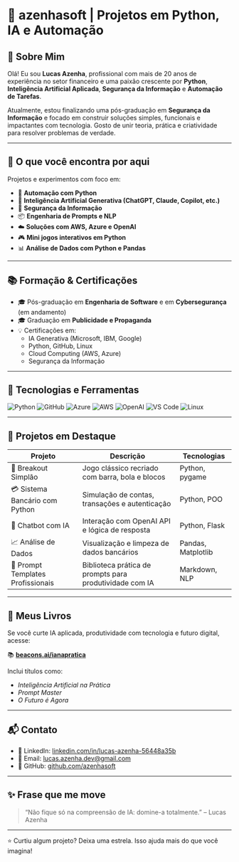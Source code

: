 # 🧠 azenhasoft | Projetos em Python, IA e Automação

## 👋 Sobre Mim

Olá! Eu sou **Lucas Azenha**, profissional com mais de 20 anos de experiência no setor financeiro e uma paixão crescente por **Python**, **Inteligência Artificial Aplicada**, **Segurança da Informação** e **Automação de Tarefas**.

Atualmente, estou finalizando uma pós-graduação em **Segurança da Informação** e focado em construir soluções simples, funcionais e impactantes com tecnologia. Gosto de unir teoria, prática e criatividade para resolver problemas de verdade.

---

## 🚀 O que você encontra por aqui

Projetos e experimentos com foco em:

- 🤖 **Automação com Python**
- 🧠 **Inteligência Artificial Generativa (ChatGPT, Claude, Copilot, etc.)**
- 🔐 **Segurança da Informação**
- 📦 **Engenharia de Prompts e NLP**
- ☁️ **Soluções com AWS, Azure e OpenAI**
- 🎮 **Mini jogos interativos em Python**
- 📊 **Análise de Dados com Python e Pandas**

---

## 📚 Formação & Certificações

- 🎓 Pós-graduação em **Engenharia de Software** e em **Cybersegurança** (em andamento)
- 🎓 Graduação em **Publicidade e Propaganda**
- 💡 Certificações em:
  - IA Generativa (Microsoft, IBM, Google)
  - Python, GitHub, Linux
  - Cloud Computing (AWS, Azure)
  - Segurança da Informação

---

## 🧰 Tecnologias e Ferramentas

![Python](https://img.shields.io/badge/-Python-3776AB?style=for-the-badge&logo=python&logoColor=white)
![GitHub](https://img.shields.io/badge/-GitHub-181717?style=for-the-badge&logo=github)
![Azure](https://img.shields.io/badge/-Azure-0078D4?style=for-the-badge&logo=microsoft-azure)
![AWS](https://img.shields.io/badge/-AWS-232F3E?style=for-the-badge&logo=amazon-aws)
![OpenAI](https://img.shields.io/badge/-OpenAI-10a37f?style=for-the-badge&logo=openai&logoColor=white)
![VS Code](https://img.shields.io/badge/-VSCode-007ACC?style=for-the-badge&logo=visual-studio-code)
![Linux](https://img.shields.io/badge/-Linux-FCC624?style=for-the-badge&logo=linux&logoColor=black)

---

## 📂 Projetos em Destaque

| Projeto | Descrição | Tecnologias |
|--------|-----------|-------------|
| 🧱 Breakout Simplão | Jogo clássico recriado com barra, bola e blocos | Python, pygame |
| 💳 Sistema Bancário com Python | Simulação de contas, transações e autenticação | Python, POO |
| 💬 Chatbot com IA | Interação com OpenAI API e lógica de resposta | Python, Flask |
| 📈 Análise de Dados | Visualização e limpeza de dados bancários | Pandas, Matplotlib |
| 🧾 Prompt Templates Profissionais | Biblioteca prática de prompts para produtividade com IA | Markdown, NLP |

---

## 📖 Meus Livros

Se você curte IA aplicada, produtividade com tecnologia e futuro digital, acesse:

📚 **[beacons.ai/ianapratica](https://beacons.ai/ianapratica)**

Inclui títulos como:
- *Inteligência Artificial na Prática*
- *Prompt Master*
- *O Futuro é Agora*

---

## 📬 Contato

- 🔗 LinkedIn: [linkedin.com/in/lucas-azenha-56448a35b](https://www.linkedin.com/in/lucas-azenha-56448a35b)
- 💌 Email: lucas.azenha.dev@gmail.com
- 🧠 GitHub: [github.com/azenhasoft](https://github.com/azenhasoft)

---

## ✨ Frase que me move

> “Não fique só na compreensão de IA: domine-a totalmente.” – Lucas Azenha

---

⭐ Curtiu algum projeto? Deixa uma estrela. Isso ajuda mais do que você imagina!